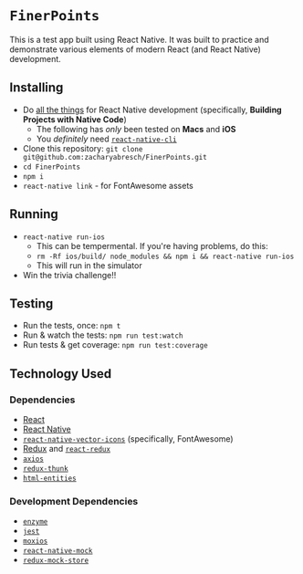 # `FinerPoints`

This is a test app built using React Native. It was built to practice and demonstrate various elements of modern React (and React Native) development.

## Installing

* Do [all the things][1] for React Native development (specifically, **Building Projects with Native Code**)
  * The following has _only_ been tested on **Macs** and **iOS**
  * You _definitely_ need [`react-native-cli`][15]
* Clone this repository: `git clone git@github.com:zacharyabresch/FinerPoints.git`
* `cd FinerPoints`
* `npm i`
* `react-native link` - for FontAwesome assets

## Running

* `react-native run-ios`
  * This can be tempermental. If you're having problems, do this:
  * `rm -Rf ios/build/ node_modules && npm i && react-native run-ios`
  * This will run in the simulator
* Win the trivia challenge!!

## Testing

* Run the tests, once: `npm t`
* Run & watch the tests: `npm run test:watch`
* Run tests & get coverage: `npm run test:coverage`

## Technology Used

### Dependencies

* [React][2]
* [React Native][3]
* [`react-native-vector-icons`][4] (specifically, FontAwesome)
* [Redux][5] and [`react-redux`][6]
* [`axios`][7]
* [`redux-thunk`][8]
* [`html-entities`][9]

### Development Dependencies

* [`enzyme`][10]
* [`jest`][11]
* [`moxios`][12]
* [`react-native-mock`][13]
* [`redux-mock-store`][14]

[1]: https://facebook.github.io/react-native/docs/getting-started.html
[2]: https://reactjs.org/
[3]: https://facebook.github.io/react-native/
[4]: https://github.com/oblador/react-native-vector-icons
[5]: https://redux.js.org/
[6]: https://github.com/reactjs/react-redux
[7]: https://github.com/axios/axios
[8]: https://github.com/gaearon/redux-thunk
[9]: https://github.com/mdevils/node-html-entities
[10]: https://github.com/airbnb/enzyme
[11]: https://facebook.github.io/jest/
[12]: https://github.com/axios/moxios
[13]: https://github.com/RealOrangeOne/react-native-mock
[14]: https://github.com/arnaudbenard/redux-mock-store
[15]: https://www.npmjs.com/package/react-native-cli
